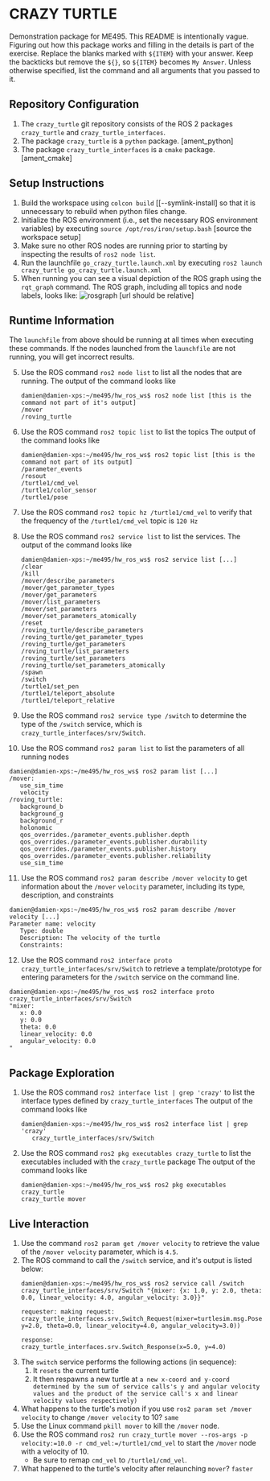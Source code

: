 # CRAZY TURTLE
Demonstration package for ME495.
This README is intentionally vague.
Figuring out how this package works and filling in the details is part of the
exercise. Replace the blanks marked with `${ITEM}` with your answer.
Keep the backticks but remove the `${}`, so `${ITEM}` becomes `My Answer`.
Unless otherwise specified, list the command and all arguments that you passed to it.

## Repository Configuration
1. The `crazy_turtle` git repository consists of the ROS 2 packages `crazy_turtle` and `crazy_turtle_interfaces`.
2. The package `crazy_turtle` is a `python` package. [ament_python]
2. The package `crazy_turtle_interfaces` is a `cmake` package. [ament_cmake]


## Setup Instructions
1. Build the workspace using `colcon build` [[--symlink-install] so that it is unnecessary to rebuild when python files change.
2. Initialize the ROS environment (i.e., set the necessary ROS environment variables) by executing `source /opt/ros/iron/setup.bash` [source the workspace setup]
3. Make sure no other ROS nodes are running prior to starting by inspecting the results of `ros2 node list`.
3. Run the launchfile `go_crazy_turtle.launch.xml` by executing `ros2 launch crazy_turtle go_crazy_turtle.launch.xml`
4. When running you can see a visual depiction of the ROS graph using the `rqt_graph` command.
   The ROS graph, including all topics and node labels, looks like:
   ![rosgraph](https://github.com/ME495-EmbeddedSystems/homework1-dkoh555/assets/107823507/9e913b66-cbcf-4efb-b353-ec7885740408) [url should be relative]

## Runtime Information
The `launchfile` from above should be running at all times when executing these commands.
If the nodes launched from the `launchfile` are not running, you will get incorrect results.

5. Use the ROS command `ros2 node list` to list all the nodes that are running.
   The output of the command looks like
   ```
   damien@damien-xps:~/me495/hw_ros_ws$ ros2 node list [this is the command not part of it's output]
   /mover
   /roving_turtle
   ```
6. Use the ROS command `ros2 topic list` to list the topics
   The output of the command looks like
   ```
   damien@damien-xps:~/me495/hw_ros_ws$ ros2 topic list [this is the command not part of its output]
   /parameter_events
   /rosout
   /turtle1/cmd_vel
   /turtle1/color_sensor
   /turtle1/pose
   ```

7. Use the ROS command `ros2 topic hz /turtle1/cmd_vel` to verify that the frequency of
   the `/turtle1/cmd_vel` topic is `120 Hz`

8. Use the ROS command `ros2 service list` to list the services.
   The output of the command looks like
   ```
   damien@damien-xps:~/me495/hw_ros_ws$ ros2 service list [...]
   /clear
   /kill
   /mover/describe_parameters
   /mover/get_parameter_types
   /mover/get_parameters
   /mover/list_parameters
   /mover/set_parameters
   /mover/set_parameters_atomically
   /reset
   /roving_turtle/describe_parameters
   /roving_turtle/get_parameter_types
   /roving_turtle/get_parameters
   /roving_turtle/list_parameters
   /roving_turtle/set_parameters
   /roving_turtle/set_parameters_atomically
   /spawn
   /switch
   /turtle1/set_pen
   /turtle1/teleport_absolute
   /turtle1/teleport_relative
   ```

9. Use the ROS command `ros2 service type /switch` to determine the type of the `/switch` service, which is `crazy_turtle_interfaces/srv/Switch`.

10. Use the ROS command `ros2 param list` to list the parameters of all running nodes
   ```
   damien@damien-xps:~/me495/hw_ros_ws$ ros2 param list [...]
   /mover:
      use_sim_time
      velocity
   /roving_turtle:
      background_b
      background_g
      background_r
      holonomic
      qos_overrides./parameter_events.publisher.depth
      qos_overrides./parameter_events.publisher.durability
      qos_overrides./parameter_events.publisher.history
      qos_overrides./parameter_events.publisher.reliability
      use_sim_time

   ```

11. Use the ROS command `ros2 param describe /mover velocity` to get information about the `/mover` `velocity` parameter, including its type, description, and constraints
   ```
   damien@damien-xps:~/me495/hw_ros_ws$ ros2 param describe /mover velocity [...]
   Parameter name: velocity
      Type: double
      Description: The velocity of the turtle
      Constraints:

   ```

12. Use the ROS command `ros2 interface proto crazy_turtle_interfaces/srv/Switch` to retrieve a template/prototype for entering parameters for the `/switch` service on the command line.
   ```
   damien@damien-xps:~/me495/hw_ros_ws$ ros2 interface proto crazy_turtle_interfaces/srv/Switch 
   "mixer:
      x: 0.0
      y: 0.0
      theta: 0.0
      linear_velocity: 0.0
      angular_velocity: 0.0
   "

   ```

## Package Exploration
1. Use the ROS command `ros2 interface list | grep 'crazy'` to list the interface types defined by `crazy_turtle_interfaces`
   The output of the command looks like
   ```
   damien@damien-xps:~/me495/hw_ros_ws$ ros2 interface list | grep 'crazy'
      crazy_turtle_interfaces/srv/Switch
   ```
2. Use the ROS command `ros2 pkg executables crazy_turtle` to list the executables included with the `crazy_turtle` package
   The output of the command looks like
   ```
   damien@damien-xps:~/me495/hw_ros_ws$ ros2 pkg executables crazy_turtle
   crazy_turtle mover

   ```

## Live Interaction
1. Use the command `ros2 param get /mover velocity` to retrieve the value of the `/mover velocity` parameter, which is `4.5`.
2. The ROS command to call the `/switch` service, and it's output is listed below:
    ```
   damien@damien-xps:~/me495/hw_ros_ws$ ros2 service call /switch crazy_turtle_interfaces/srv/Switch "{mixer: {x: 1.0, y: 2.0, theta: 0.0, linear_velocity: 4.0, angular_velocity: 3.0}}"

   requester: making request: crazy_turtle_interfaces.srv.Switch_Request(mixer=turtlesim.msg.Pose(x=1.0, y=2.0, theta=0.0, linear_velocity=4.0, angular_velocity=3.0))

   response:
   crazy_turtle_interfaces.srv.Switch_Response(x=5.0, y=4.0)
    ```
3. The `switch` service performs the following actions (in sequence):
    1. It `resets` the current turtle
    2. It then respawns a new turtle at `a new x-coord and y-coord determined by the sum of service calls's y and angular velocity values and the product of the service call's x and linear velocity values respectively)`
4. What happens to the turtle's motion if you use `ros2 param set /mover velocity` to change `/mover velocity` to 10? `same`
5. Use the Linux command `pkill mover` to kill the `/mover` node.
6. Use the ROS command `ros2 run crazy_turtle mover --ros-args -p velocity:=10.0 -r cmd_vel:=/turtle1/cmd_vel` to start the `/mover` node with a velocity of 10. 
    - Be sure to remap `cmd_vel` to `/turtle1/cmd_vel`.
7. What happened to the turtle's velocity after relaunching `mover`? `faster`
